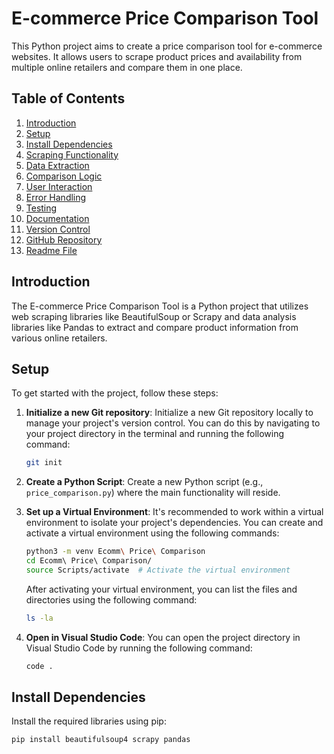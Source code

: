 # E-commerce Price Comparison Tool

This Python project aims to create a price comparison tool for e-commerce websites. It allows users to scrape product prices and availability from multiple online retailers and compare them in one place.

## Table of Contents

1. [Introduction](#introduction)
2. [Setup](#setup)
3. [Install Dependencies](#install-dependencies)
4. [Scraping Functionality](#scraping-functionality)
5. [Data Extraction](#data-extraction)
6. [Comparison Logic](#comparison-logic)
7. [User Interaction](#user-interaction)
8. [Error Handling](#error-handling)
9. [Testing](#testing)
10. [Documentation](#documentation)
11. [Version Control](#version-control)
12. [GitHub Repository](#github-repository)
13. [Readme File](#readme-file)

## Introduction

The E-commerce Price Comparison Tool is a Python project that utilizes web scraping libraries like BeautifulSoup or Scrapy and data analysis libraries like Pandas to extract and compare product information from various online retailers.

## Setup

To get started with the project, follow these steps:

1. **Initialize a new Git repository**: Initialize a new Git repository locally to manage your project's version control. You can do this by navigating to your project directory in the terminal and running the following command:

    ```bash
    git init
    ```

2. **Create a Python Script**: Create a new Python script (e.g., `price_comparison.py`) where the main functionality will reside.

3. **Set up a Virtual Environment**: It's recommended to work within a virtual environment to isolate your project's dependencies. You can create and activate a virtual environment using the following commands:

    ```bash
    python3 -m venv Ecomm\ Price\ Comparison
    cd Ecomm\ Price\ Comparison/
    source Scripts/activate  # Activate the virtual environment
    ```

    After activating your virtual environment, you can list the files and directories using the following command:

    ```bash
    ls -la
    ```

4. **Open in Visual Studio Code**: You can open the project directory in Visual Studio Code by running the following command:

    ```bash
    code .
    ```

## Install Dependencies

Install the required libraries using pip:

```bash
pip install beautifulsoup4 scrapy pandas
```
